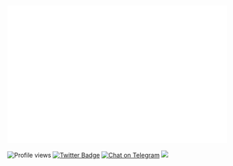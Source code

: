 <img src= IMG_20210530_183015.png>

![Profile views](https://komarev.com/ghpvc/?username=Nerdiin)
[![Twitter Badge](https://img.shields.io/badge/-Twitter-1ca0f1?style=flat-square&labelColor=1ca0f1&logo=twitter&logoColor=white&link=https://twitter.com/nerdiin1)](https://twitter.com/nerdiin1)
[![Chat on Telegram](https://img.shields.io/badge/Chat%20on-Telegram-brightgreen.svg)](https://t.me/nerdiin)
<img src="https://github-readme-stats.vercel.app/api/top-langs/?username=Nerdiin&&theme=dark&layout=compact">


 
